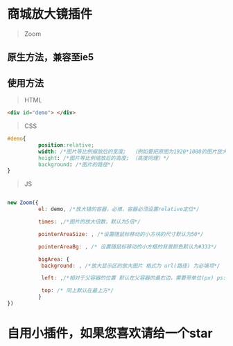 # 商城放大镜插件

> Zoom
## 原生方法，兼容至ie5

## 使用方法

> HTML

```html
<div id="demo"> </div>

```

> CSS

```css
#demo{
          position:relative;
          width: /*图片等比例缩放后的宽度;  （例如要把原图为1920*1080的图片放大5倍 则这里的宽度为 1920/5）*/
          height: /*图片等比例缩放后的高度; （高度同理）*/
          background: /*图片的路径*/
}
```

> JS

```javascript

new Zoom({
          el: demo, /*放大镜的容器，必填，容器必须设置relative定位*/

          times: ,/*图片的放大倍数，默认为5倍*/

          pointerAreaSize: , /*设置随鼠标移动的小方块的尺寸默认为50*/

          pointerAreaBg: , /* 设置随鼠标移动的小方框的背景颜色默认为#333*/

          bigArea: {
           background: , /*放大显示区的放大图片 格式为 url(路径) 为必填项*/

           left: ,/*相对于父容器的位置 默认在父容器的最右边，需要带单位(px) ps:选填*/

           top: /* 同上默认在最上方*/
          }
})
```

# 自用小插件，如果您喜欢请给一个star
